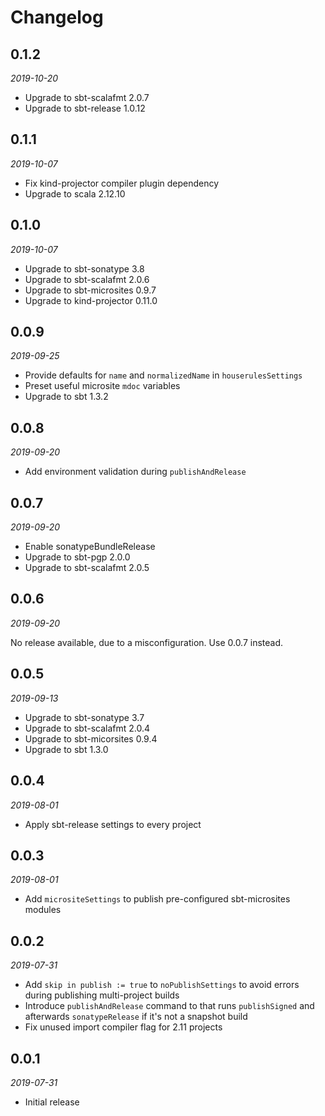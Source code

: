 # Changelog

## 0.1.2

_2019-10-20_

 * Upgrade to sbt-scalafmt 2.0.7
 * Upgrade to sbt-release 1.0.12
 
 ## 0.1.1

_2019-10-07_

 * Fix kind-projector compiler plugin dependency
 * Upgrade to scala 2.12.10

## 0.1.0

_2019-10-07_

 * Upgrade to sbt-sonatype 3.8
 * Upgrade to sbt-scalafmt 2.0.6
 * Upgrade to sbt-microsites 0.9.7
 * Upgrade to kind-projector 0.11.0

## 0.0.9

_2019-09-25_

 * Provide defaults for `name` and `normalizedName` in `houserulesSettings`
 * Preset useful microsite `mdoc` variables
 * Upgrade to sbt 1.3.2 

## 0.0.8

_2019-09-20_

 * Add environment validation during `publishAndRelease`

## 0.0.7

_2019-09-20_

 * Enable sonatypeBundleRelease
 * Upgrade to sbt-pgp 2.0.0
 * Upgrade to sbt-scalafmt 2.0.5

## 0.0.6

_2019-09-20_

No release available, due to a misconfiguration. Use 0.0.7 instead.

## 0.0.5

_2019-09-13_

 * Upgrade to sbt-sonatype 3.7
 * Upgrade to sbt-scalafmt 2.0.4
 * Upgrade to sbt-micorsites 0.9.4
 * Upgrade to sbt 1.3.0

## 0.0.4

_2019-08-01_

 * Apply sbt-release settings to every project

## 0.0.3

_2019-08-01_

 * Add `micrositeSettings` to publish pre-configured sbt-microsites modules

## 0.0.2

_2019-07-31_

 * Add `skip in publish := true` to `noPublishSettings` to avoid errors during publishing multi-project builds
 * Introduce `publishAndRelease` command to that runs `publishSigned` and afterwards `sonatypeRelease` if it's not a snapshot build
 * Fix unused import compiler flag for 2.11 projects

## 0.0.1

_2019-07-31_

 * Initial release
